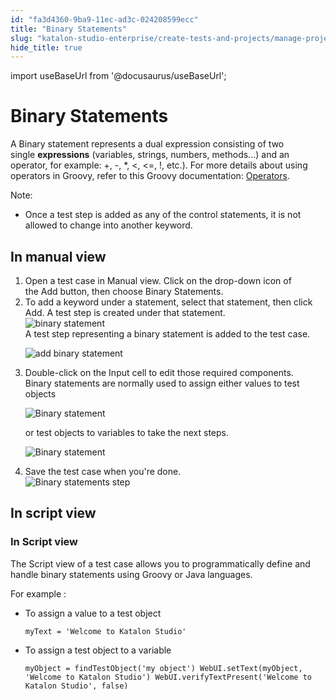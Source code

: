 ```yaml
---
id: "fa3d4360-9ba9-11ec-ad3c-024208599ecc"
title: "Binary Statements"
slug: "katalon-studio-enterprise/create-tests-and-projects/manage-projects/statements/binary-statements"
hide_title: true
---
```

import useBaseUrl from '@docusaurus/useBaseUrl';


# <a id="concept-8396" class="anchor_top_offset"/><a id="ariaid-title1" class="anchor_top_offset"/>Binary Statements

<p xmlns="http://www.w3.org/1999/xhtml" className="p">A Binary statement represents a dual expression consisting of two single&nbsp;<strong className="ph b">expressions</strong>&nbsp;(variables, strings, numbers, methods...) and an operator, for example: +, -, *, &lt;, &lt;=,&nbsp;!, etc.). For more details about using operators in Groovy, refer to&nbsp;this Groovy documentation:&nbsp;<a className="xref j-external-link" href="http://groovy-lang.org/operators.html" target="_blank">Operators</a>.</p> 
<div xmlns="http://www.w3.org/1999/xhtml" className="p"><div className="note note note_note"><span className="note__title">Note:</span> <ul className="ul"><li className="li"><p className="p">Once a test step is added as any of the control statements, it is not allowed to change into another keyword.</p></li></ul></div></div>

## <a id="task-9090" class="anchor_top_offset"/>In manual view

<ol xmlns="http://www.w3.org/1999/xhtml" className="ol steps"><li className="li step stepexpand"><span className="ph cmd">Open a test case in&nbsp;<span className="ph uicontrol">Manual</span>&nbsp;view. Click on the drop-down icon of the&nbsp;<span className="ph uicontrol">Add</span> button, then choose&nbsp;<span className="ph uicontrol">Binary Statements</span>.</span></li><li className="li step stepexpand"><span className="ph cmd">To add a keyword under a statement, select that statement, then click <span className="ph uicontrol">Add</span>. A test step is created under that statement.</span><div className="itemgroup info"><img className="image" width={300} src={useBaseUrl("/2e7699a0-9dc7-11ec-ad3c-024208599ecc.png")} alt="binary statement" /></div><div className="itemgroup stepresult">A test step representing a binary statement is added to the test case.<p className="p"><img className="image" width={600} src={useBaseUrl("/2e3b1740-9dc7-11ec-ad3c-024208599ecc.png")} alt="add binary statement" /></p></div></li><li className="li step stepexpand"><span className="ph cmd">Double-click on the <span className="ph uicontrol">Input</span> cell to edit those required components. </span><div className="itemgroup info">Binary statements are normally used to assign either values to test objects<p className="p"><img className="image" width={600} src={useBaseUrl("/13b31310-9de4-11ec-ad3c-024208599ecc.png")} alt="Binary statement" /></p><p className="p">or test objects to variables to take the next steps.</p><p className="p"><img className="image" width={600} src={useBaseUrl("/3163a140-9de4-11ec-ad3c-024208599ecc.png")} alt="Binary statement" /></p></div></li><li className="li step stepexpand"><span className="ph cmd">Save the test case when you're done.</span><div className="itemgroup info"><img className="image" width={600} src={useBaseUrl("/2e371fa0-9dc7-11ec-ad3c-024208599ecc.png")} alt="Binary statements step" /></div></li></ol> 

## <a id="concept-7451" class="anchor_top_offset"/>In script view


### In Script view

                        
<p xmlns="http://www.w3.org/1999/xhtml" className="p"> The <span className="ph uicontrol">Script</span> view of a test case allows you to programmatically define and handle binary statements using Groovy or Java languages. </p> 
            
<p xmlns="http://www.w3.org/1999/xhtml" className="p">For example : </p> 
            
<ul xmlns="http://www.w3.org/1999/xhtml" className="ul"><li className="li">     <p className="p">To assign a value to a test object</p>     <pre className="pre codeblock"><code>myText = 'Welcome to Katalon Studio'</code></pre>   </li><li className="li">     <p className="p">To assign a test object to a variable</p>     <pre className="pre codeblock"><code>myObject = findTestObject('my object') WebUI.setText(myObject, 'Welcome to Katalon Studio') WebUI.verifyTextPresent('Welcome to Katalon Studio', false)</code></pre>   </li></ul> 
        
